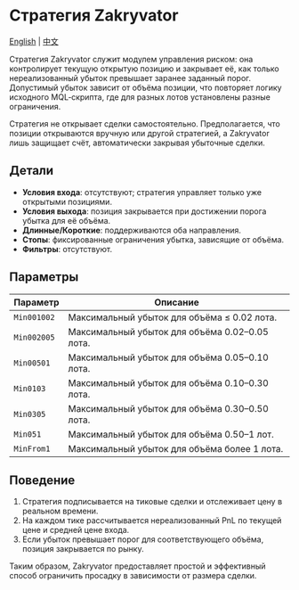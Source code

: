 # Стратегия Zakryvator
[English](README.md) | [中文](README_cn.md)

Стратегия Zakryvator служит модулем управления риском: она контролирует текущую открытую позицию и закрывает её, как только нереализованный убыток превышает заранее заданный порог. Допустимый убыток зависит от объёма позиции, что повторяет логику исходного MQL‑скрипта, где для разных лотов установлены разные ограничения.

Стратегия не открывает сделки самостоятельно. Предполагается, что позиции открываются вручную или другой стратегией, а Zakryvator лишь защищает счёт, автоматически закрывая убыточные сделки.

## Детали

- **Условия входа**: отсутствуют; стратегия управляет только уже открытыми позициями.
- **Условия выхода**: позиция закрывается при достижении порога убытка для её объёма.
- **Длинные/Короткие**: поддерживаются оба направления.
- **Стопы**: фиксированные ограничения убытка, зависящие от объёма.
- **Фильтры**: отсутствуют.

## Параметры

| Параметр | Описание |
|----------|----------|
| `Min001002` | Максимальный убыток для объёма ≤ 0.02 лота. |
| `Min002005` | Максимальный убыток для объёма 0.02–0.05 лота. |
| `Min00501` | Максимальный убыток для объёма 0.05–0.10 лота. |
| `Min0103` | Максимальный убыток для объёма 0.10–0.30 лота. |
| `Min0305` | Максимальный убыток для объёма 0.30–0.50 лота. |
| `Min051` | Максимальный убыток для объёма 0.50–1 лот. |
| `MinFrom1` | Максимальный убыток для объёма более 1 лота. |

## Поведение

1. Стратегия подписывается на тиковые сделки и отслеживает цену в реальном времени.
2. На каждом тике рассчитывается нереализованный PnL по текущей цене и средней цене входа.
3. Если убыток превышает порог для соответствующего объёма, позиция закрывается по рынку.

Таким образом, Zakryvator предоставляет простой и эффективный способ ограничить просадку в зависимости от размера сделки.

